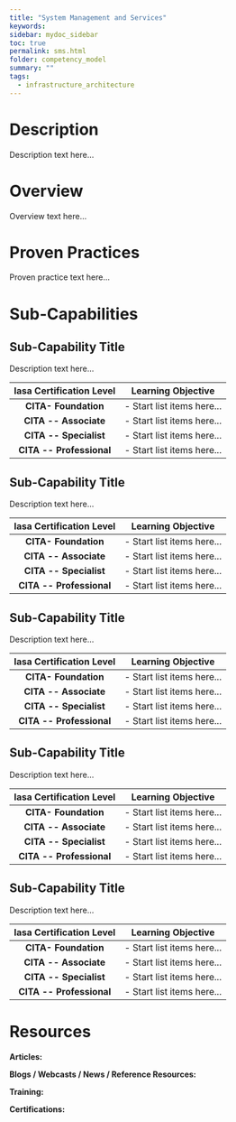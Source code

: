 ```yaml
---
title: "System Management and Services"
keywords: 
sidebar: mydoc_sidebar
toc: true
permalink: sms.html
folder: competency_model
summary: ""
tags:
  - infrastructure_architecture
---
```


# Description

Description text here...

# Overview

Overview text here...

# Proven Practices

Proven practice text here...

# Sub-Capabilities

## Sub-Capability Title

Description text here...

| **Iasa Certification Level** | **Learning Objective** |
| :-: | :-: |
| **CITA- Foundation** | -   Start list items here...
| **CITA -- Associate** | -   Start list items here...
| **CITA -- Specialist** | -   Start list items here...
| **CITA -- Professional** | -   Start list items here...

## Sub-Capability Title

Description text here...

| **Iasa Certification Level** | **Learning Objective** |
| :-: | :-: |
| **CITA- Foundation** | -   Start list items here...
| **CITA -- Associate** | -   Start list items here...
| **CITA -- Specialist** | -   Start list items here...
| **CITA -- Professional** | -   Start list items here...

## Sub-Capability Title

Description text here...

| **Iasa Certification Level** | **Learning Objective** |
| :-: | :-: |
| **CITA- Foundation** | -   Start list items here...
| **CITA -- Associate** | -   Start list items here...
| **CITA -- Specialist** | -   Start list items here...
| **CITA -- Professional** | -   Start list items here...

## Sub-Capability Title

Description text here...

| **Iasa Certification Level** | **Learning Objective** |
| :-: | :-: |
| **CITA- Foundation** | -   Start list items here...
| **CITA -- Associate** | -   Start list items here...
| **CITA -- Specialist** | -   Start list items here...
| **CITA -- Professional** | -   Start list items here...

## Sub-Capability Title

Description text here...

| **Iasa Certification Level** | **Learning Objective** |
| :-: | :-: |
| **CITA- Foundation** | -   Start list items here...
| **CITA -- Associate** | -   Start list items here...
| **CITA -- Specialist** | -   Start list items here...
| **CITA -- Professional** | -   Start list items here... 


# Resources

**Articles:**

**Blogs / Webcasts / News / Reference Resources:**

**Training:**

**Certifications:**